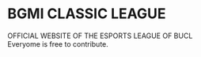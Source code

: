 # BGMI CLASSIC LEAGUE
OFFICIAL WEBSITE OF THE ESPORTS LEAGUE OF BUCL <br>
Everyome is free to contribute.
